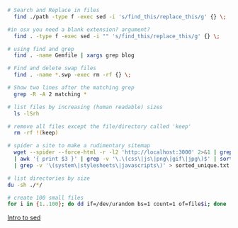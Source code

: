 ```bash
# Search and Replace in files
  find ./path -type f -exec sed -i 's/find_this/replace_this/g' {} \;

#in osx you need a blank extension? argument?
  find . -type f -exec sed -i "" 's/find_this/replace_this/g' {} \;
```

```bash
# using find and grep
  find . -name Gemfile | xargs grep blog
```

```bash
# Find and delete swap files
  find . -name *.swp -exec rm -rf {} \;
```

```bash
# Show two lines after the matching grep
  grep -R -A 2 matching *
```

```bash
# list files by increasing (human readable) sizes
  ls -lSrh
```

```bash
# remove all files except the file/directory called 'keep'
  rm -rf !(keep)
```

```bash
# spider a site to make a rudimentary sitemap
  wget --spider --force-html -r -l2 'http://localhost:3000' 2>&1 | grep '^--'
  | awk '{ print $3 }' | grep -v '\.\(css\|js\|png\|gif\|jpg\)$' | sort | uniq
  | grep -v '\(system\|stylesheets\|javascripts\)' > sorted_unique.txt
```


```bash
# list directories by size
du -sh ./*/
```


```bash
# create 100 small files
for i in {1..100}; do dd if=/dev/urandom bs=1 count=1 of=file$i; done 
```


[Intro to sed](http://www.grymoire.com/Unix/Sed.html#uh-0)
